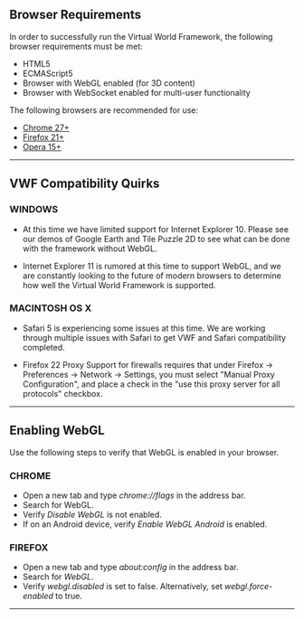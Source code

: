 <a name="requirements"></a>

## Browser Requirements
 
In order to successfully run the Virtual World Framework, the following browser requirements must be met:

*   HTML5
*   ECMAScript5
*   Browser with WebGL enabled (for 3D content)
* Browser with WebSocket enabled for multi-user functionality

The following browsers are recommended for use:

*   [Chrome 27+](https://www.google.com/intl/en/chrome/browser/)
*   [Firefox 21+](http://www.mozilla.org/en-US/firefox/new/)
*   [Opera 15+](http://www.opera.com/developer/next)

-------------------

## VWF Compatibility Quirks

### WINDOWS

*   At this time we have limited support for Internet Explorer 10. Please see our demos of Google Earth and Tile Puzzle 2D to see what can be done with the framework without WebGL.  

*   Internet Explorer 11 is rumored at this time to support WebGL, and we are constantly looking to the future of modern browsers to determine how well the Virtual World Framework is supported.

### MACINTOSH OS X

*   Safari 5 is experiencing some issues at this time. We are working through multiple issues with Safari to get VWF and Safari compatibility completed.

*   Firefox 22 Proxy Support for firewalls requires that under Firefox -> Preferences -> Network -> Settings, you must select "Manual Proxy Configuration", and place a check in the "use this proxy server for all protocols" checkbox.

-------------------

## Enabling WebGL

Use the following steps to verify that WebGL is enabled in your browser.

### CHROME

*   Open a new tab and type *chrome://flags* in the address bar.
*   Search for WebGL.
*   Verify *Disable WebGL* is not enabled. 
*   If on an Android device, verify *Enable WebGL Android* is enabled.

### FIREFOX

*   Open a new tab and type *about:config* in the address bar. 
*   Search for *WebGL.*
*   Verify *webgl.disabled* is set to false. Alternatively, set *webgl.force-enabled* to true.

-------------------

